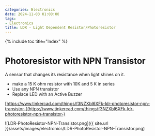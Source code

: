 ```yaml
---
categories: Electronics
date: 2024-11-03 01:00:00
tags:
- Electronics
title: LDR - Light Dependent Resistor/Photoresistor
---
```


{% include toc title="Index" %}

# Photoresistor with NPN Transistor
A sensor that changes its resistance when light shines on it.

- make a 15 K ohm resistor with 10K and 5 K in series
- Use any NPN transistor
- Replace LED with an Active Buzzer

[https://www.tinkercad.com/things/f3NZXbI6XFk-ldr-photoresistor-npn-transistor-](https://www.tinkercad.com/things/f3NZXbI6XFk-ldr-photoresistor-npn-transistor-)

![LDR-PhotoResistor-NPN-Transistor.png]({{ site.url }}/assets/images/electronics/LDR-PhotoResistor-NPN-Transistor.png)